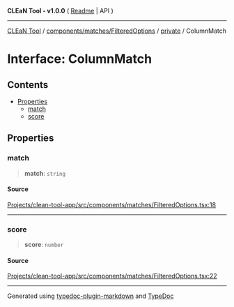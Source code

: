 **CLEaN Tool - v1.0.0** ( [Readme](../../../../../README.md) \| API )

***

[CLEaN Tool](../../../../../modules.md) / [components/matches/FilteredOptions](../../README.md) / [private](../README.md) / ColumnMatch

# Interface: ColumnMatch

## Contents

- [Properties](ColumnMatch.md#properties)
  - [match](ColumnMatch.md#match)
  - [score](ColumnMatch.md#score)

## Properties

### match

> **match**: `string`

#### Source

[Projects/clean-tool-app/src/components/matches/FilteredOptions.tsx:18](https://github.com/yuckyh/clean-tool-app/)

***

### score

> **score**: `number`

#### Source

[Projects/clean-tool-app/src/components/matches/FilteredOptions.tsx:22](https://github.com/yuckyh/clean-tool-app/)

***

Generated using [typedoc-plugin-markdown](https://www.npmjs.com/package/typedoc-plugin-markdown) and [TypeDoc](https://typedoc.org/)
